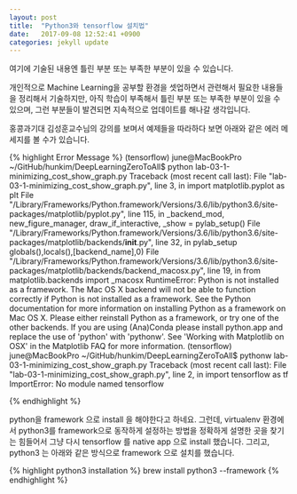 ```yaml
---
layout: post
title:  "Python3와 tensorflow 설치법"
date:   2017-09-08 12:52:41 +0900
categories: jekyll update
---
```

여기에 기술된 내용엔 틀린 부분 또는 부족한 부분이 있을 수 있습니다.

개인적으로 Machine Learning을 공부할 환경을 셋업하면서 관련해서 필요한 내용들을 정리해서 기술하지만, 아직 학습이 부족해서 틀린 부분 또는 부족한 부분이 있을 수 있으며, 그런 부분들이 발견되면 지속적으로 업데이트를 해나갈 생각입니다.

홍콩과기대 김성훈교수님의 강의를 보며서 예제들을 따라하다 보면 아래와 같은 에러 메세지를 볼 수가 있습니다.

{% highlight Error Message %}
(tensorflow) june@MacBookPro ~/GitHub/hunkim/DeepLearningZeroToAll$
python lab-03-1-minimizing_cost_show_graph.py
Traceback (most recent call last):
  File "lab-03-1-minimizing_cost_show_graph.py", line 3, in <module>
    import matplotlib.pyplot as plt
  File "/Library/Frameworks/Python.framework/Versions/3.6/lib/python3.6/site-packages/matplotlib/pyplot.py", line 115, in <module>
    _backend_mod, new_figure_manager, draw_if_interactive, _show = pylab_setup()
  File "/Library/Frameworks/Python.framework/Versions/3.6/lib/python3.6/site-packages/matplotlib/backends/__init__.py", line 32, in pylab_setup
    globals(),locals(),[backend_name],0)
  File "/Library/Frameworks/Python.framework/Versions/3.6/lib/python3.6/site-packages/matplotlib/backends/backend_macosx.py", line 19, in <module>
    from matplotlib.backends import _macosx
RuntimeError: Python is not installed as a framework. The Mac OS X backend will not be able to function correctly if Python is not installed as a framework. See the Python documentation for more information on installing Python as a framework on Mac OS X. Please either reinstall Python as a framework, or try one of the other backends. If you are using (Ana)Conda please install python.app and replace the use of 'python' with 'pythonw'. See 'Working with Matplotlib on OSX' in the Matplotlib FAQ for more information.
(tensorflow) june@MacBookPro ~/GitHub/hunkim/DeepLearningZeroToAll$ pythonw lab-03-1-minimizing_cost_show_graph.py
Traceback (most recent call last):
  File "lab-03-1-minimizing_cost_show_graph.py", line 2, in <module>
    import tensorflow as tf
ImportError: No module named tensorflow

{% endhighlight %}

python을 framework 으로 install 을 해야한다고 하네요.
그런데, virtualenv 환경에서 python3를 framework으로 동작하게 설정하는 방법을 정확하게 설명한 곳을 찾기는 힘들어서 그냥 다시 tensorflow 를 native app 으로 install 했습니다.
그리고, python3 는 아래와 같은 방식으로 framework 으로 설치를 했습니다.

{% highlight python3 installation %}
brew install python3 --framework
{% endhighlight %}
